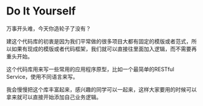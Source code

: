 Do It Yourself
===========
万事开头难，今天你造轮子了没有？

建这个代码库的初衷是因为我们平常做的很多项目大都有固定的模版或者范式，所以如果有现成的模版或者代码框架，我们就可以直接往里面加入逻辑，而不需要再重头开始。

这个代码库用来写一些常用的应用程序原型，比如一个最简单的RESTful Service，使用不同语言来写。

我会慢慢把这个库丰富起来，感兴趣的同学可以一起来，这样大家要用的时候可以拿来就可以直接开始添加自己业务逻辑。
